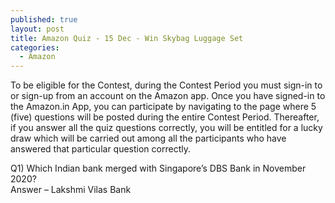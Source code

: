 ```yaml
---
published: true
layout: post
title: Amazon Quiz - 15 Dec - Win Skybag Luggage Set
categories:
  - Amazon
---
```

To be eligible for the Contest, during the Contest Period you must sign-in to or sign-up from an account on the Amazon app. Once you have signed-in to the Amazon.in App, you can participate by navigating to the page where 5 (five) questions will be posted during the entire Contest Period. Thereafter, if you answer all the quiz questions correctly, you will be entitled for a lucky draw which will be carried out among all the participants who have answered that particular question correctly.  

Q1) Which Indian bank merged with Singapore’s DBS Bank in November 2020?  
Answer – Lakshmi Vilas Bank

